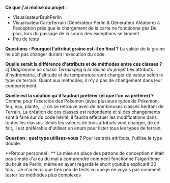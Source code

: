 **Ce que j'ai réalisé du projet :**
- VisualisateurBruitPerlin
- VisualisateurCarteTerrain (Générateur Perlin & Générateur Aléatoire) à l'exception près que le chargement de la carte ne fonctionne pas
De plus, lors du passage de la souris des exceptions se lancent
- Peu de tests 

**Questions :**
**Pourquoi l'attribut graine est-il en final ?**
La valeur de la graine ne doit pas changer durant l'exécution du code.


**Quelle serait la différence d'attributs et de méthodes entre ces classes ?**
*cf Diagramme de classe Terrain.png à la racine du projet*
Les attributs d'hydrométrie, d'altitude et de température vont changer de valeur selon le type de terrain.
Quant aux méthodes, il n'y a pas de changement dans leur comportement.

**Quelle est la solution qu'il faudrait préférer (et que l'on va préférer) ?**
Comme pour l'exercice des Pokemon (avec plusieurs types de Pokemon, feu, eau, plante, ...) on se retrouve avec
de nombreuses classes héritant de Terrain. La création de ces classes est redondante et si des changements sont
à faire sur du code hérité, il faudra effectuer les modifications dans toutes les classes.
Seuls les valeurs de trois attributs vont changer, de ce fait, il est préférable d'utiliser un enum pour lister tous les types de terrain. 

**Question : quel type utilisez-vous ?**
Pour les trois attributs, j'utilise le type double.

**Retour personnel : **
La mise en place des patrons de conception n'était pas simple
J'ai eu du mal à comprendre comment fonctionne l'algorithme du bruit de Perlin, même en ayant regardé le short youtube explicatif 30 fois...
Je n'ai écris que très peu de tests vu que je ne voyais pas comment tester les méthodes plus complexes